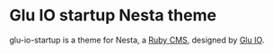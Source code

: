 Glu IO startup Nesta theme
==========================

glu-io-startup is a theme for Nesta, a [Ruby CMS](nesta), designed by
[Glu IO](http://getglu.io/).

[nesta]: http://nestacms.com
